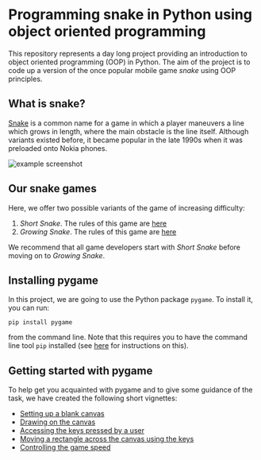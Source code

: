 # Programming snake in Python using object oriented programming

This repository represents a day long project providing an introduction to object oriented programming (OOP) in Python. The aim of the project is to code up a version of the once popular mobile game *snake* using OOP principles.

## What is snake?
[Snake](https://en.wikipedia.org/wiki/Snake_(video_game_genre)) is a common name for a game in which a player maneuvers a line which grows in length, where the main obstacle is the line itself. Although variants existed before, it became popular in the late 1990s when it was preloaded onto Nokia phones.

![example screenshot](https://www.silicon.co.uk/wp-content/uploads/2012/08/snakenokia3310.jpg)

## Our snake games
Here, we offer two possible variants of the game of increasing difficulty:

1. *Short Snake*. The rules of this game are [here](./rules/short_snake.md)
2. *Growing Snake*. The rules of this game are [here](./rules/growing_snake.md)

We recommend that all game developers start with *Short Snake* before moving on to *Growing Snake*.

## Installing pygame
In this project, we are going to use the Python package `pygame`. To install it, you can run:

`pip install pygame`

from the command line. Note that this requires you to have the command line tool `pip` installed (see [here](https://pip.pypa.io/en/stable/installing/) for instructions on this).

## Getting started with pygame
To help get you acquainted with pygame and to give some guidance of the task, we have created the following short vignettes:
- [Setting up a blank canvas](./steps/blank_screen.md)
- [Drawing on the canvas](./steps/drawing.md)
- [Accessing the keys pressed by a user](./steps/keys.md)
- [Moving a rectangle across the canvas using the keys](./steps/moving.md)
- [Controlling the game speed](./steps/speed.md)

